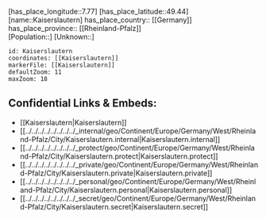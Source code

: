 ﻿---
location: [49.44,7.77] 
mapzoom: [7,12] 
mapmarker: city 
type: City
tags:
- geo/City


SpocWebEntityId: 31256
isDeleted: false
confidential: public

---
[has_place_longitude::7.77] 
[has_place_latitude::49.44] 
[name::Kaiserslautern] 
has_place_country:: [[Germany]]  
has_place_province:: [[Rheinland-Pfalz]]  
[Population::] 
[Unknown::] 


```leaflet
id: Kaiserslautern
coordinates: [[Kaiserslautern]] 
markerFile: [[Kaiserslautern]] 
defaultZoom: 11 
maxZoom: 18
```


## Confidential Links & Embeds: 
- [[Kaiserslautern|Kaiserslautern]]  
- [[../../../../../../../../_internal/geo/Continent/Europe/Germany/West/Rheinland-Pfalz/City/Kaiserslautern.internal|Kaiserslautern.internal]] 
- [[../../../../../../../../_protect/geo/Continent/Europe/Germany/West/Rheinland-Pfalz/City/Kaiserslautern.protect|Kaiserslautern.protect]] 
- [[../../../../../../../../_private/geo/Continent/Europe/Germany/West/Rheinland-Pfalz/City/Kaiserslautern.private|Kaiserslautern.private]] 
- [[../../../../../../../../_personal/geo/Continent/Europe/Germany/West/Rheinland-Pfalz/City/Kaiserslautern.personal|Kaiserslautern.personal]] 
- [[../../../../../../../../_secret/geo/Continent/Europe/Germany/West/Rheinland-Pfalz/City/Kaiserslautern.secret|Kaiserslautern.secret]] 
